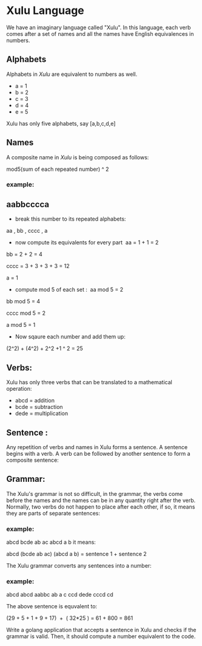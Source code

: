 # Xulu Language

We have an imaginary language called "Xulu". In this language, each verb comes after a set of names and all the names have English equivalences in numbers.

## Alphabets
Alphabets in *Xulu* are equivalent to numbers as well.
- a = 1
- b = 2
- c = 3
- d = 4
- e = 5

Xulu has only five alphabets, say [a,b,c,d,e]

## Names
A composite name in *Xulu* is being composed as follows:

mod5(sum of each repeated number) ^ 2

### example:
## aabbcccca

- break this number to its repeated alphabets:

aa , bb , cccc , a
            
- now compute its equivalents for every part 
aa = 1 + 1 = 2

bb = 2 + 2 = 4

cccc = 3 + 3 + 3 + 3 = 12

a = 1

- compute mod 5 of each set : 
aa mod 5 = 2

bb mod 5 = 4

cccc mod 5 = 2

a mod 5 = 1

- Now sqaure each number and add them up:

(2^2) + (4^2) + 2^2 +1 ^ 2 = 25

## Verbs: 
Xulu has only three verbs that can be translated to a mathematical operation:

- abcd = addition
- bcde = subtraction 
- dede = multiplication



## Sentence :
Any repetition of verbs and names in Xulu forms a sentence. A sentence begins with a verb. A verb can be followed by another sentence to form a composite sentence:

## Grammar: 
The Xulu's grammar is not so difficult, in the grammar, the verbs come before the names and the names can be in any quantity right after the verb. 
Normally, two verbs do not happen to place after each other, if so, it means they are parts of separate sentences:
### example: 
abcd bcde ab ac abcd a b it means:

abcd (bcde ab ac) (abcd a b) = sentence 1 + sentence 2 

The Xulu grammar converts any sentences into a number:
### example:
abcd abcd aabbc ab a c ccd dede cccd cd  

The above sentence is equvalent to:

(29 + 5 + 1 + 9 + 17)  +  ( 32*25 ) = 61 + 800 = 861
  

Write a golang application that accepts a sentence in Xulu and checks if the grammar is valid. Then, it should compute a number equivalent to the code. 